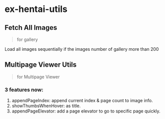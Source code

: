 # ex-hentai-utils

## Fetch All Images
> for gallery

Load all images sequentially if the images number of gallery more than 200

## Multipage Viewer Utils
> for Multipage Viewer


### 3 features now:
1. appendPageIndex: append current index & page count to image info.
2. showThumbsWhenHover: as title.
3. appendPageElevator: add a page elevator to go to specific page quickly.
